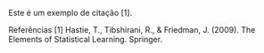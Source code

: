 Este é um exemplo de citação [1].

Referências
[1] Hastie, T., Tibshirani, R., & Friedman, J. (2009). The Elements of Statistical Learning. Springer.
